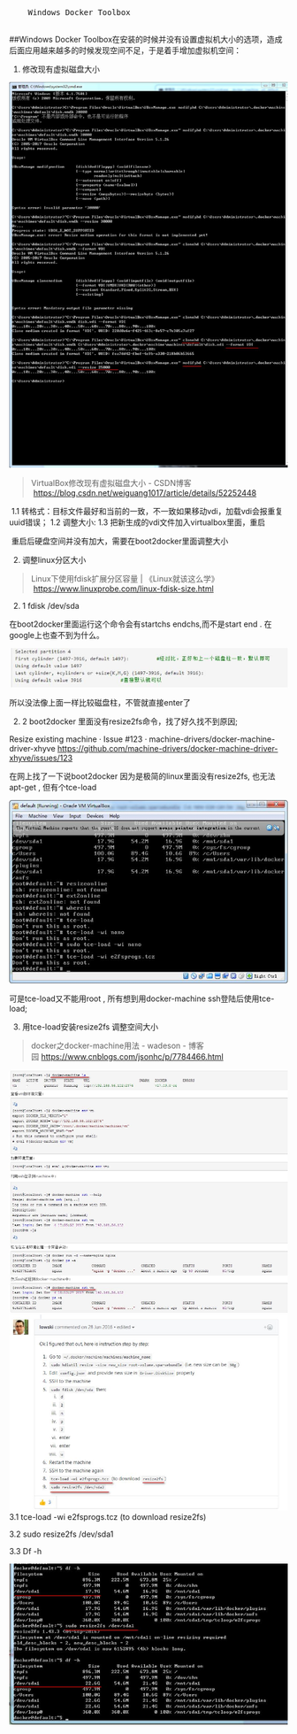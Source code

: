 <div>
  <pre >
    Windows Docker Toolbox
  </pre>
</div>

##Windows Docker Toolbox在安装的时候并没有设置虚拟机大小的选项，造成后面应用越来越多的时候发现空间不足，于是着手增加虚拟机空间：

1. 修改现有虚拟磁盘大小

  ![](img/2018-11-21_104431.jpg)
> VirtualBox修改现有虚拟磁盘大小 - CSDN博客  <https://blog.csdn.net/weiguang1017/article/details/52252448>

​	 1.1 转格式：目标文件最好和当前的一致，不一致如果移动vdi，加载vdi会报重复uuid错误；
	 1.2 调整大小:
	 1.3 把新生成的vdi文件加入virtualbox里面，重启

​	重启后硬盘空间并没有加大，需要在boot2docker里面调整大小

2. 调整linux分区大小

> Linux下使用fdisk扩展分区容量 | 《Linux就该这么学》  <https://www.linuxprobe.com/linux-fdisk-size.html>

2. 1 fdisk /dev/sda 

在boot2docker里面运行这个命令会有startchs endchs,而不是start end . 在google上也查不到为什么。

![](img/2018-11-21_104432.jpg)

所以没法像上面一样比较磁盘柱，不管就直接enter了

2. 2 boot2docker 里面没有resize2fs命令，找了好久找不到原因;

Resize existing machine · Issue #123 · machine-drivers/docker-machine-driver-xhyve  <https://github.com/machine-drivers/docker-machine-driver-xhyve/issues/123>

在网上找了一下说boot2docker 因为是极简的linux里面没有resize2fs, 也无法apt-get , 但有个tce-load

![](img/2018-11-21_104433.jpg)

可是tce-load又不能用root , 所有想到用docker-machine ssh登陆后使用tce-load;

3. 用tce-load安装resize2fs 调整空间大小

> docker之docker-machine用法 - wadeson - 博客园 <https://www.cnblogs.com/jsonhc/p/7784466.html>

![](img/2018-11-21_104434.jpg)
![](img/2018-11-21_104435.jpg)
3.1 tce-load -wi e2fsprogs.tcz (to download resize2fs)

3.2 sudo resize2fs /dev/sda1

3.3 Df -h

![](img/2018-11-21_104436.jpg)